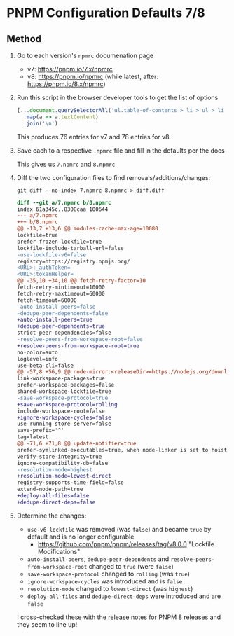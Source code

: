 # PNPM Configuration Defaults 7/8

## Method

1. Go to each version's `npmrc` documenation page
   - v7: https://pnpm.io/7.x/npmrc
   - v8: https://pnpm.io/npmrc (while latest, after: https://pnpm.io/8.x/npmrc)
2. Run this script in the browser developer tools to get the list of options
   ```javascript
   [...document.querySelectorAll('ul.table-of-contents > li > ul > li > a.table-of-contents__link')]
     .map(a => a.textContent)
     .join('\n')
   ```
   This produces 76 entries for v7 and 78 entries for v8.
3. Save each to a respective `.npmrc` file and fill in the defaults per the docs
   
   This gives us `7.npmrc` and `8.npmrc`
4. Diff the two configuration files to find removals/additions/changes:
   
   `git diff --no-index 7.npmrc 8.npmrc > diff.diff`
   ```diff
   diff --git a/7.npmrc b/8.npmrc
   index 61a345c..8308caa 100644
   --- a/7.npmrc
   +++ b/8.npmrc
   @@ -13,7 +13,6 @@ modules-cache-max-age=10080
   lockfile=true
   prefer-frozen-lockfile=true
   lockfile-include-tarball-url=false
   -use-lockfile-v6=false
   registry=https://registry.npmjs.org/
   <URL>:_authToken=
   <URL>:tokenHelper=
   @@ -35,10 +34,10 @@ fetch-retry-factor=10
   fetch-retry-mintimeout=10000
   fetch-retry-maxtimeout=60000
   fetch-timeout=60000
   -auto-install-peers=false
   -dedupe-peer-dependents=false
   +auto-install-peers=true
   +dedupe-peer-dependents=true
   strict-peer-dependencies=false
   -resolve-peers-from-workspace-root=false
   +resolve-peers-from-workspace-root=true
   no-color=auto
   loglevel=info
   use-beta-cli=false
   @@ -57,8 +56,9 @@ node-mirror:<releaseDir>=https://nodejs.org/download/<releaseDir>/
   link-workspace-packages=true
   prefer-workspace-packages=false
   shared-workspace-lockfile=true
   -save-workspace-protocol=true
   +save-workspace-protocol=rolling
   include-workspace-root=false
   +ignore-workspace-cycles=false
   use-running-store-server=false
   save-prefix='^'
   tag=latest
   @@ -71,6 +71,8 @@ update-notifier=true
   prefer-symlinked-executables=true, when node-linker is set to hoisted and the system is POSIX
   verify-store-integrity=true
   ignore-compatibility-db=false
   -resolution-mode=highest
   +resolution-mode=lowest-direct
   registry-supports-time-field=false
   extend-node-path=true
   +deploy-all-files=false
   +dedupe-direct-deps=false
   ```
5. Determine the changes:
   - `use-v6-lockfile` was removed (was `false`) and became `true` by default
     and is no longer configurable
     - https://github.com/pnpm/pnpm/releases/tag/v8.0.0 "Lockfile Modifications"
   - `auto-install-peers`, `dedupe-peer-dependents` and
     `resolve-peers-from-workspace-root` changed to `true` (were `false`)
   - `save-workspace-protocol` changed to `rolling` (was `true`)
   - `ignore-workspace-cycles` was introduced and is `false`
   - `resolution-mode` changed to `lowest-direct` (was `highest`)
   - `deploy-all-files` and `dedupe-direct-deps` were introduced and are `false`

   I cross-checked these with the release notes for PNPM 8 releases and they
   seem to line up!
